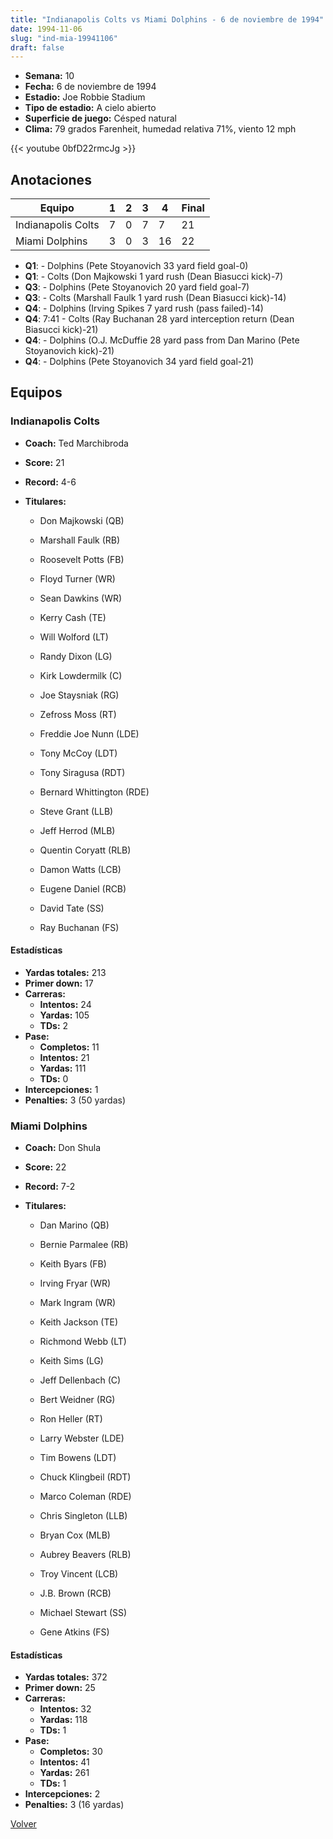 ```yaml
---
title: "Indianapolis Colts vs Miami Dolphins - 6 de noviembre de 1994"
date: 1994-11-06
slug: "ind-mia-19941106"
draft: false
---
```


- **Semana:** 10
- **Fecha:** 6 de noviembre de 1994
- **Estadio:** Joe Robbie Stadium
- **Tipo de estadio:** A cielo abierto
- **Superficie de juego:** Césped natural
- **Clima:** 79 grados Farenheit, humedad relativa 71%, viento 12 mph


{{< youtube 0bfD22rmcJg >}}


## Anotaciones
| Equipo | 1 | 2 | 3 | 4 | Final |
|--------|---|---|---|---|-------|
| Indianapolis Colts  | 7 | 0 | 7 | 7  | 21 |
| Miami Dolphins  | 3 | 0 | 3 | 16  | 22 |
- **Q1**:  - Dolphins (Pete Stoyanovich 33 yard field goal-0)
- **Q1**:  - Colts (Don Majkowski 1 yard rush (Dean Biasucci kick)-7)
- **Q3**:  - Dolphins (Pete Stoyanovich 20 yard field goal-7)
- **Q3**:  - Colts (Marshall Faulk 1 yard rush (Dean Biasucci kick)-14)
- **Q4**:  - Dolphins (Irving Spikes 7 yard rush (pass failed)-14)
- **Q4**: 7:41 - Colts (Ray Buchanan 28 yard interception return (Dean Biasucci kick)-21)
- **Q4**:  - Dolphins (O.J. McDuffie 28 yard pass from Dan Marino (Pete Stoyanovich kick)-21)
- **Q4**:  - Dolphins (Pete Stoyanovich 34 yard field goal-21)


## Equipos


### Indianapolis Colts
* **Coach:** Ted Marchibroda
* **Score:** 21
* **Record:** 4-6
* **Titulares:** 

  * Don Majkowski (QB) 

  * Marshall Faulk (RB) 

  * Roosevelt Potts (FB) 

  * Floyd Turner (WR) 

  * Sean Dawkins (WR) 

  * Kerry Cash (TE) 

  * Will Wolford (LT) 

  * Randy Dixon (LG) 

  * Kirk Lowdermilk (C) 

  * Joe Staysniak (RG) 

  * Zefross Moss (RT) 

  * Freddie Joe Nunn (LDE) 

  * Tony McCoy (LDT) 

  * Tony Siragusa (RDT) 

  * Bernard Whittington (RDE) 

  * Steve Grant (LLB) 

  * Jeff Herrod (MLB) 

  * Quentin Coryatt (RLB) 

  * Damon Watts (LCB) 

  * Eugene Daniel (RCB) 

  * David Tate (SS) 

  * Ray Buchanan (FS) 

#### Estadísticas
* **Yardas totales:** 213
* **Primer down:** 17
* **Carreras:**
  * **Intentos:** 24
  * **Yardas:** 105
  * **TDs:** 2
* **Pase:**
  * **Completos:** 11
  * **Intentos:** 21
  * **Yardas:** 111
  * **TDs:** 0
* **Intercepciones:** 1
* **Penalties:** 3 (50 yardas)

### Miami Dolphins
* **Coach:** Don Shula
* **Score:** 22
* **Record:** 7-2
* **Titulares:** 

  * Dan Marino (QB) 

  * Bernie Parmalee (RB) 

  * Keith Byars (FB) 

  * Irving Fryar (WR) 

  * Mark Ingram (WR) 

  * Keith Jackson (TE) 

  * Richmond Webb (LT) 

  * Keith Sims (LG) 

  * Jeff Dellenbach (C) 

  * Bert Weidner (RG) 

  * Ron Heller (RT) 

  * Larry Webster (LDE) 

  * Tim Bowens (LDT) 

  * Chuck Klingbeil (RDT) 

  * Marco Coleman (RDE) 

  * Chris Singleton (LLB) 

  * Bryan Cox (MLB) 

  * Aubrey Beavers (RLB) 

  * Troy Vincent (LCB) 

  * J.B. Brown (RCB) 

  * Michael Stewart (SS) 

  * Gene Atkins (FS) 

#### Estadísticas
* **Yardas totales:** 372
* **Primer down:** 25
* **Carreras:**
  * **Intentos:** 32
  * **Yardas:** 118
  * **TDs:** 1
* **Pase:**
  * **Completos:** 30
  * **Intentos:** 41
  * **Yardas:** 261
  * **TDs:** 1
* **Intercepciones:** 2
* **Penalties:** 3 (16 yardas)


[Volver](/historia/1994)
